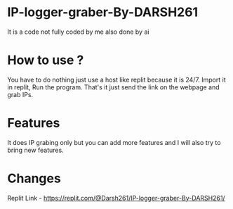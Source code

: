 # IP-logger-graber-By-DARSH261
It is a code not fully coded by me also done by ai
# How to use ?
You have to do nothing just use a host like replit because it is 24/7. Import it in replit, Run the program. That's it just send the link on the webpage and grab IPs.
# Features
It does IP grabing only but you can add more features and I will also try to bring new features.
# Changes
Replit Link - https://replit.com/@Darsh261/IP-logger-graber-By-DARSH261/
